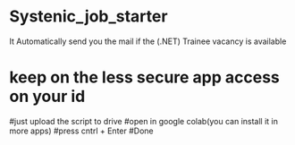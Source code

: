 # Systenic_job_starter
It Automatically send you the mail if the (.NET) Trainee vacancy is available
# keep on the less secure app access on your id
#just upload the script to drive 
#open in google colab(you can install it in more apps)
#press cntrl + Enter
#Done
